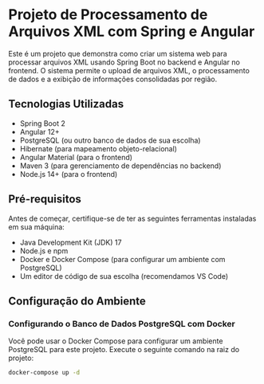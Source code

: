 # Projeto de Processamento de Arquivos XML com Spring e Angular

Este é um projeto que demonstra como criar um sistema web para processar arquivos XML usando Spring Boot no backend e Angular no frontend. O sistema permite o upload de arquivos XML, o processamento de dados e a exibição de informações consolidadas por região.

## Tecnologias Utilizadas

- Spring Boot 2
- Angular 12+
- PostgreSQL (ou outro banco de dados de sua escolha)
- Hibernate (para mapeamento objeto-relacional)
- Angular Material (para o frontend)
- Maven 3 (para gerenciamento de dependências no backend)
- Node.js 14+ (para o frontend)

## Pré-requisitos

Antes de começar, certifique-se de ter as seguintes ferramentas instaladas em sua máquina:

- Java Development Kit (JDK) 17
- Node.js e npm
- Docker e Docker Compose (para configurar um ambiente com PostgreSQL)
- Um editor de código de sua escolha (recomendamos VS Code)

## Configuração do Ambiente

### Configurando o Banco de Dados PostgreSQL com Docker

Você pode usar o Docker Compose para configurar um ambiente PostgreSQL para este projeto. Execute o seguinte comando na raiz do projeto:

```bash
docker-compose up -d
